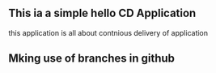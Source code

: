 ## This ia a simple hello CD Application

this application is all about contnious delivery of application

## Mking use of branches in github
